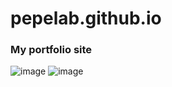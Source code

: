 # pepelab.github.io
<h3>My portfolio site</h3>

![image](https://user-images.githubusercontent.com/90633453/159724119-cf9e8b22-7ad4-46bb-9d2d-1affb086a2de.png)
![image](https://user-images.githubusercontent.com/90633453/159835490-9ee382f5-e12a-40a4-b865-412f02bdeb46.png)
